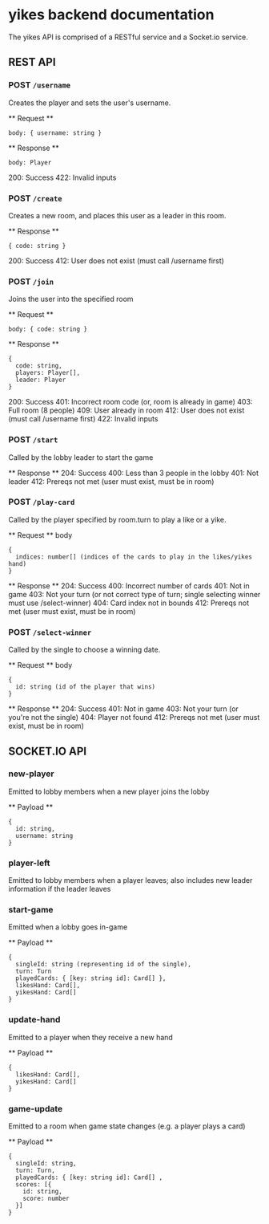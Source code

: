 # yikes backend documentation
The yikes API is comprised of a RESTful service and a Socket.io service. 

## REST API

### POST `/username`
Creates the player and sets the user's username.

** Request **
```
body: { username: string }
```

** Response **
```
body: Player
```

200: Success
422: Invalid inputs

### POST `/create`
Creates a new room, and places this user as a leader in this room.

** Response **
```
{ code: string }
```
200: Success
412: User does not exist (must call /username first)

### POST `/join`
Joins the user into the specified room

** Request **
```
body: { code: string }
```

** Response **
```
{
  code: string,
  players: Player[],
  leader: Player
}
```

200: Success
401: Incorrect room code (or, room is already in game)
403: Full room (8 people)
409: User already in room
412: User does not exist (must call /username first)
422: Invalid inputs

### POST `/start`
Called by the lobby leader to start the game

** Response **
204: Success
400: Less than 3 people in the lobby
401: Not leader
412: Prereqs not met (user must exist, must be in room)

### POST `/play-card`
Called by the player specified by room.turn to play a like or a yike.

** Request **
body
```
{
  indices: number[] (indices of the cards to play in the likes/yikes hand)
}
```

** Response **
204: Success
400: Incorrect number of cards
401: Not in game
403: Not your turn (or not correct type of turn; single selecting winner must use /select-winner)
404: Card index not in bounds
412: Prereqs not met (user must exist, must be in room)

### POST `/select-winner`
Called by the single to choose a winning date.

** Request **
body
```
{
  id: string (id of the player that wins)
}
```

** Response **
204: Success
401: Not in game
403: Not your turn (or you're not the single)
404: Player not found
412: Prereqs not met (user must exist, must be in room)

## SOCKET.IO API

### new-player
Emitted to lobby members when a new player joins the lobby

** Payload **
```
{
  id: string,
  username: string
}
```

### player-left
Emitted to lobby members when a player leaves; also includes new leader information if the leader leaves

### start-game
Emitted when a lobby goes in-game

** Payload **
```
{
  singleId: string (representing id of the single),
  turn: Turn
  playedCards: { [key: string id]: Card[] },
  likesHand: Card[],
  yikesHand: Card[]
}
```

### update-hand
Emitted to a player when they receive a new hand

** Payload **
```
{
  likesHand: Card[],
  yikesHand: Card[]
}
```

### game-update
Emitted to a room when game state changes (e.g. a player plays a card)

** Payload **
```
{
  singleId: string,
  turn: Turn,
  playedCards: { [key: string id]: Card[] ,
  scores: [{
    id: string,
    score: number
  }]
}
```

